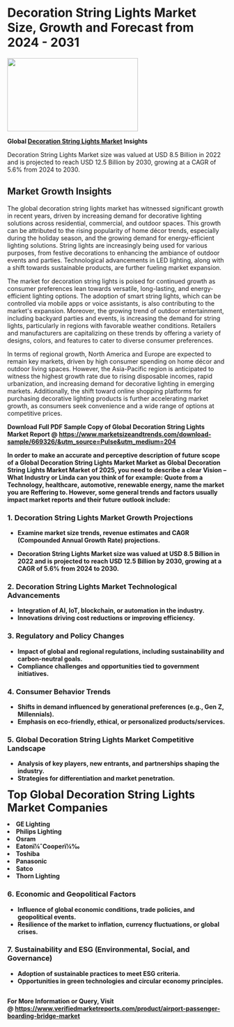 <H1>Decoration String Lights Market Size, Growth and Forecast from 2024 - 2031</H1><img class="aligncenter size-medium wp-image-584254" src="https://thirdeyenews.in/wp-content/uploads/2024/09/Global-Market-Research-300x168.jpeg" alt="" width="300" height="168" /><p><strong>Global&nbsp;<a href="https://www.marketsizeandtrends.com/download-sample/669326/&amp;utm_source=Pulse&amp;utm_medium=204">Decoration String Lights Market</a> Insights</strong></p><p>Decoration String Lights Market size was valued at USD 8.5 Billion in 2022 and is projected to reach USD 12.5 Billion by 2030, growing at a CAGR of 5.6% from 2024 to 2030.</p><p><h2>Market Growth Insights</h2> <p>The global decoration string lights market has witnessed significant growth in recent years, driven by increasing demand for decorative lighting solutions across residential, commercial, and outdoor spaces. This growth can be attributed to the rising popularity of home décor trends, especially during the holiday season, and the growing demand for energy-efficient lighting solutions. String lights are increasingly being used for various purposes, from festive decorations to enhancing the ambiance of outdoor events and parties. Technological advancements in LED lighting, along with a shift towards sustainable products, are further fueling market expansion.</p> <p><strong></strong></p> <p>The market for decoration string lights is poised for continued growth as consumer preferences lean towards versatile, long-lasting, and energy-efficient lighting options. The adoption of smart string lights, which can be controlled via mobile apps or voice assistants, is also contributing to the market's expansion. Moreover, the growing trend of outdoor entertainment, including backyard parties and events, is increasing the demand for string lights, particularly in regions with favorable weather conditions. Retailers and manufacturers are capitalizing on these trends by offering a variety of designs, colors, and features to cater to diverse consumer preferences.</p> <p>In terms of regional growth, North America and Europe are expected to remain key markets, driven by high consumer spending on home décor and outdoor living spaces. However, the Asia-Pacific region is anticipated to witness the highest growth rate due to rising disposable incomes, rapid urbanization, and increasing demand for decorative lighting in emerging markets. Additionally, the shift toward online shopping platforms for purchasing decorative lighting products is further accelerating market growth, as consumers seek convenience and a wide range of options at competitive prices.</p> <p><strong></p><p><span class=""><strong>Download Full PDF Sample Copy of Global Decoration String Lights Market Report</strong> @ <a href="https://www.marketsizeandtrends.com/download-sample/669326/&amp;utm_source=Pulse&amp;utm_medium=204" target="_blank">https://www.marketsizeandtrends.com/download-sample/669326/&amp;utm_source=Pulse&amp;utm_medium=204</a></span></p><p>In order to make an accurate and perceptive description of future scope of a Global&nbsp;Decoration String Lights Market Market as Global&nbsp;Decoration String Lights Market Market of 2025, you need to describe a clear Vision &ndash; What Industry or Linda can you think of for example: Quote from a Technology, healthcare, automotive, renewable energy, name the market you are Reffering to. However, some general trends and factors usually impact market reports and their future outlook include:</p><h3>1.&nbsp;<strong>Decoration String Lights Market Growth Projections</strong></h3><ul><li>Examine market size trends, revenue estimates and CAGR (Compounded Annual Growth Rate) projections.</li><li><p>Decoration String Lights Market size was valued at USD 8.5 Billion in 2022 and is projected to reach USD 12.5 Billion by 2030, growing at a CAGR of 5.6% from 2024 to 2030.</p></li></ul><h3>2.&nbsp;<strong>Decoration String Lights Market Technological Advancements</strong></h3><ul><li>Integration of AI, IoT, blockchain, or automation in the industry.</li><li>Innovations driving cost reductions or improving efficiency.</li></ul><h3>3.&nbsp;<strong>Regulatory and Policy Changes</strong></h3><ul><li>Impact of global and regional regulations, including sustainability and carbon-neutral goals.</li><li>Compliance challenges and opportunities tied to government initiatives.</li></ul><h3>4.&nbsp;<strong>Consumer Behavior Trends</strong></h3><ul><li>Shifts in demand influenced by generational preferences (e.g., Gen Z, Millennials).</li><li>Emphasis on eco-friendly, ethical, or personalized products/services.</li></ul><h3>5.&nbsp;<strong>Global Decoration String Lights Market Competitive Landscape</strong></h3><ul><li>Analysis of key players, new entrants, and partnerships shaping the industry.</li><li>Strategies for differentiation and market penetration.</li></ul><p data-pm-slice="1 1 []"><span style="color: inherit; font-family: inherit; font-size: 25px;">Top Global Decoration String Lights Market Companies</span></p><div class="" data-test-id=""><p><li>GE Lighting</li><li> Philips Lighting</li><li> Osram</li><li> Eatonï¼ˆCooperï¼‰</li><li> Toshiba</li><li> Panasonic</li><li> Satco</li><li> Thorn Lighting</li></p></div><h3>6.&nbsp;<strong>Economic and Geopolitical Factors</strong></h3><ul><li>Influence of global economic conditions, trade policies, and geopolitical events.</li><li>Resilience of the market to inflation, currency fluctuations, or global crises.</li></ul><h3>7.&nbsp;<strong>Sustainability and ESG (Environmental, Social, and Governance)</strong></h3><ul><li>Adoption of sustainable practices to meet ESG criteria.</li><li>Opportunities in green technologies and circular economy principles.</li></ul><h2><strong style="font-size: 14px;">For More Information or Query, Visit @&nbsp;</strong><a style="background-color: #ffffff; font-size: 14px;" href="https://www.marketsizeandtrends.com/report/decoration-string-lights-market/" target="_blank">https://www.verifiedmarketreports.com/product/airport-passenger-boarding-bridge-market</a></h2>

